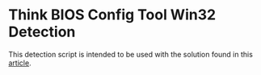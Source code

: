 # Think BIOS Config Tool Win32 Detection

This detection script is intended to be used with the solution found in this [article](https://blog.lenovocdrt.com/changing-the-bios-supervisor-password-with-intune-and-the-think-bios-config-tool/#preparing-the-password-file).